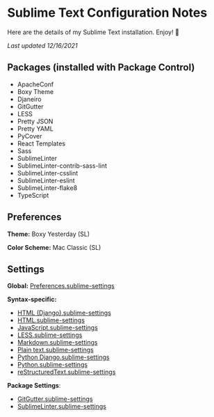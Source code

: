 # Sublime Text Configuration Notes

Here are the details of my Sublime Text installation. Enjoy! 👊

*Last updated 12/16/2021*

## Packages (installed with Package Control)

- ApacheConf
- Boxy Theme
- Djaneiro
- GitGutter
- LESS
- Pretty JSON
- Pretty YAML
- PyCover
- React Templates
- Sass
- SublimeLinter
- SublimeLinter-contrib-sass-lint
- SublimeLinter-csslint
- SublimeLinter-eslint
- SublimeLinter-flake8
- TypeScript

## Preferences

**Theme:** Boxy Yesterday (SL)

**Color Scheme:** Mac Classic (SL)

## Settings
**Global:** [Preferences.sublime-settings](/settings/Preferences.sublime-settings)

**Syntax-specific:**
- [HTML (Django).sublime-settings](/settings/HTML%20(Django).sublime-settings)
- [HTML.sublime-settings](/settings/HTML.sublime-settings)
- [JavaScript.sublime-settings](/settings/JavaScript.sublime-settings)
- [LESS.sublime-settings](/settings/LESS.sublime-settings)
- [Markdown.sublime-settings](/settings/Markdown.sublime-settings)
- [Plain text.sublime-settings](/settings/Plain%20text.sublime-settings)
- [Python Django.sublime-settings](/settings/Python%20Django.sublime-settings)
- [Python.sublime-settings](/settings/Python.sublime-settings)
- [reStructuredText.sublime-settings](/settings/reStructuredText.sublime-settings)

**Package Settings**:
- [GitGutter.sublime-settings](/settings/GitGutter.sublime-settings)
- [SublimeLinter.sublime-settings](/settings/SublimeLinter.sublime-settings)

